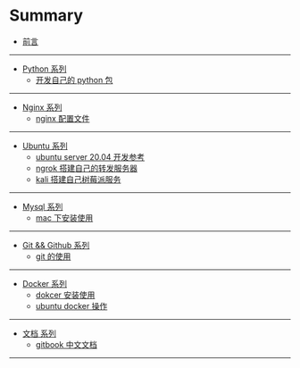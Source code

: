 # Summary

- [前言](README.md)

---

<!-- python编程开发 -->

- [Python 系列](python/README.md)
  - [开发自己的 python 包](./python/package.md)

---

<!-- nginx 系列 -->

- [Nginx 系列](nginx/README.md)
  - [nginx 配置文件](./nginx/nginx-setting.md)

---

<!-- Ubuntu 系列 -->

- [Ubuntu 系列](ubuntu/README.md)
  - [ubuntu server 20.04 开发参考](./ubuntu/ubuntu-server.md)
  - [ngrok 搭建自己的转发服务器](./ubuntu/ngrok-server.md)
  - [kali 搭建自己树莓派服务](./ubuntu/kali-server.md)

---

<!-- Mysql -->

- [Mysql 系列](mysql/README.md)
  - [mac 下安装使用](./mysql/mac下安装使用mysql.md)

---

<!-- git 系列 -->

- [Git && Github 系列](./github/README.md)
  - [git 的使用](./github/git-use.md)

---

<!-- docker 系列 -->

- [Docker 系列](docker/README.md)
  - [dokcer 安装使用](docker/docker-install.md)
  - [ubuntu docker 操作](docker/ubuntu-docker.md)

---

<!-- 文档 -->

- [文档 系列](book/README.md)
  - [gitbook 中文文档](https://chrisniael.gitbooks.io/gitbook-documentation/content/index.html)

---
